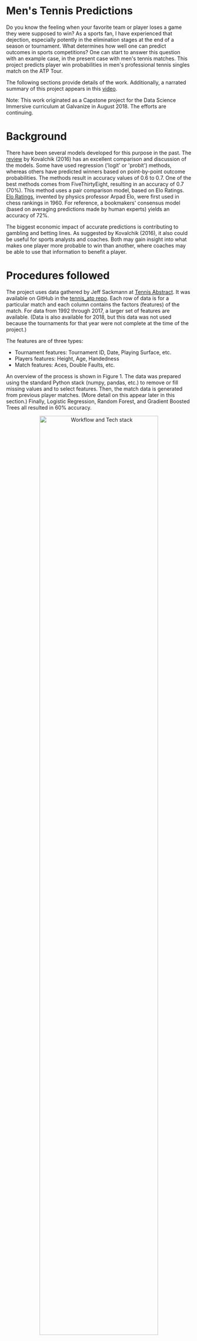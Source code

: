 # Men's Tennis Predictions

Do you know the feeling when your favorite team or player loses a game they were supposed to win?  As a sports fan, I have experienced that dejection, especially potently in the elimination stages at the end of a season or tournament. What determines how well one can predict outcomes in sports competitions? One can start to answer this question with an example case, in the present case with men's tennis matches. This project predicts player win probabilities in men's professional tennis singles match on the ATP Tour.

The following sections provide details of the work. Additionally, a narrated summary of this project appears in this [video](https://youtu.be/ao2_MfWDg1g).

Note: This work originated as a Capstone project for the Data Science Immersive curriculum at Galvanize in August 2018. The efforts are continuing.

# Background
There have been several models developed for this purpose in the past. The [review](http://vuir.vu.edu.au/34652/1/jqas-2015-0059.pdf) by Kovalchik (2016) has an excellent comparison and discussion of the models. Some have used regression ('logit' or 'probit') methods, whereas others have predicted winners based on point-by-point outcome probabilities.  The methods result in accuracy values of 0.6 to 0.7. One of the best methods comes from FiveThirtyEight, resulting in an accuracy of 0.7 (70%).  This method uses a pair comparison model, based on Elo Ratings.  [Elo Ratings](https://en.wikipedia.org/wiki/Elo_rating_system), invented by physics professor Arpad Elo, were first used in chess rankings in 1960. For reference, a bookmakers' consensus model (based on averaging predictions made by human experts) yields an accuracy of 72%.

The biggest economic impact of accurate predictions is contributing to gambling and betting lines.  As suggested by Kovalchik (2016), it also could be useful for sports analysts and coaches. Both may gain insight into what makes one player more probable to win than another, where coaches may be able to use that information to benefit a player.

# Procedures followed

The project uses data gathered by Jeff Sackmann at [Tennis Abstract](http://www.tennisabstract.com/). It was available on GitHub in the [tennis_atp repo](https://github.com/JeffSackmann/tennis_atp).  Each row of data is for a particular match and each column contains the factors (features) of the match.  For data from 1992 through 2017, a larger set of features are available. (Data is also available for 2018, but this data was not used because the tournaments for that year were not complete at the time of the project.)

The features are of three types:
* Tournament features: Tournament ID, Date, Playing Surface, etc.
* Players features: Height, Age, Handedness
* Match features: Aces, Double Faults, etc.

An overview of the process is shown in Figure 1.  The data was prepared using the standard Python stack (numpy, pandas, etc.) to remove or fill missing values and to select features. Then, the match data is generated from previous player matches. (More detail on this appear later in this section.) Finally, Logistic Regression, Random Forest, and Gradient Boosted Trees all resulted in 60% accuracy.


<p align="center"> 
<img src="images/workflow_tools_fig.png" height=80%, width=80%, alt="Workflow and Tech stack"><br> <b>Figure 1:</b> Machine Learning Workflow and Tools
</p>

A flavor of the data cleaning required is as follows: 
For missing player rank (2.4% of cases), the ranking was filled first with their average ranking over the data used and second with the worst (largest) ranking observed. The second is done because if a player ranking is not available due to the ranking being too poor (large number) to be recorded.

Two challenges in this gathered data are as follows:
1. Each row contains both the winner and the loser, and so does not associate well with a single target.
2. Rows contain _match features_ about the match itself, which **would not** be available for the sake of predicting the match.

For the first issue, data needs separated into data for the winner and data for the loser.  For the second issue, the _match features_ are considered important to making a more accurate prediction. Thus, a method to populate these features is required.

### Feature engineering

_Feature engineering_ refers to the process of modifying the feature space (adding, removing, or transforming features) for the purpose of making them more predictive.  Feature engineering for the two steps mentioned above were accomplished using the following procedures.

The dataset was first partitioned into two sets, one for the winner and one for the loser. The feature names (i.e. column labels) were then matched when appropriate (e.g. "Winner Aces" and "Loser Aces" to "Aces").  A new column is added, with label "1" ascribed to the winner data and "0" ascribed to the loser data.  The next step is concatenating the two resultant datasets to make one large dataframe. This accomplishes the first step needed: each row is associated with a unique target. This step has the effect of doubling the number of rows ('observations') while condensing the number of features.

The second step involves generating the statistics of interest for a particular match.  Since one only has access to _past_ data, some form of data from _previous matches_ is needed. In the project, data for any match were generated for the **players in the match** from the past _one year_ of matches that the player played. This was done using rolling average in pandas, with the _.rolling()_ DataFrame method.  The process is illustrated in Figures 2-4.

Figure 2 shows an example of how the data is prepared for analysis. For a particular player, the data from a certain time period are gathered together. Note that in Figure 2, the data are in _reverse_ chronological order.  Elements of the tournament features, player features, and match features are all used in this process, although Figure 2 illustrates the match features specifically. 

<p align="center"> 
<img src="images/data_to_feature_eng.png" height=80%, width=80%, alt="Player Groups" align="middle"><br> <b>Figure 2:</b> Data Grouped by Player
</p>

The next step is removing the data associated with the particular match in question, here the first row.  This is illustrated in Figure 3. Since we cannot use the features from a match to predict the outcome of the _same match_, the blank space highlighted in the red box requires  some kind of agglomeration of previous match values.

<p align="center"> 
<img src="images/feature_eng_applies_to_each_record.png" height=80%, width=80%, alt="Expunge Extra Data" align="middle"><br> <b>Figure 3:</b> Eliminate Data Inaccessible <i>a priori</i>
</p>

This process is completed in Figure 4.  The values populating the first row are the average (mean) values from the remaining and are now associated with the target ("Win or Loss" column) in the first row. The process illustrated in Figures 2-4 is repeated for each observation in the data, namely replacing match features for each player in each match with data from that player's previous year of matches.

<p align="center"> 
<img src="images/result_exmpl_of_feature_eng.png" height=85%, width=85%, alt="Expunge Extra Data" align="middle"><br> <b>Figure 4:</b> Generate New Feature Values Based on Previous Player Data
</p>

This association of the engineered features with the target is used to train the models.  The features of the _test_ data (separate set from the _training_ data) are also similarly engineered in order to predict the target (Win or Loss).

### Models Used

The models used were Logistic Regression, Random Forests, and Gradient Boosted Trees.  Logistic Regression was chosen for its similarity to model used in previous work, while allowing for different features to have prominence in the present project. Tree-based methods (Random Forest, Gradient Boosted Trees) were used since they often provide good performance and seemed to be underutilized in previous tennis predictions.
  
To make as direct a comparison between the models as possible, the same features were used in the analysis. The list of features used is as follows:

>Tournament Features:
* Surface: one-hot encoded for 'Carpet','Clay', 'Hard', 'Grass', 'None'
* Tournament Level: one-hot encoded for 'A'(lowest level), 'C' (mid level), 'M' (masters level),'G' (Grand Slam level), 'F' (end-of-year finals),  'D' (Davis Cup)
>Player Features:
* age: player age
* hand: one-hot encoded for 'L' (left),'R' (right), and 'U' (unknown)
* ht: player height
* rank_points: accrued points for all matches played, used for ordinal ranking 

>Match Features:
* 1stIn: Number of first serves not out when serving
* 1stWon: Number of points won on first serve when serving
* 2ndWon: Number of point won on second serve when serving
* SvGms: Number of service games
* svpt: Number of service points
* ace: number of aces
* bpFaced: number of break points faced when serving
* bpSaved: number of break points saved when serving
* df: double faults committed when serving
* minutes: how long a match lasts


# Results and Discussion

As mentioned earlier, all models used resulted in an accuracy value of 0.6 (or 60%).  All three models are within 1% of this value. Accuracy is an acceptable metric since this is an eminently balanced-class problem: For every winner, there is a loser, known as a 'zero-sum game'.

It is interesting that all three models considered here yielded very similar accuracy using the same features. For the two tree-based methods, the hyper-parameters were tuned.  It is likely that the Random Forest model is nearly optimally tuned, but the Gradient Boosted Tree models may benefit from additional tuning.  However further efforts would likely best be spent on feature selection or on more feature engineering.

## Insights

One can gather insights about what features are more predictive for the outcome of a match from the models used. Here, only the Logistic Regression and Random Forest are considered since all models resulted in very similar value of accuracy.

Figure 5 shows the normalized values of the Logistic Regression coefficients.  The normalization occurs in two steps.
* First, the features are scaled before applying the Logistic Regression
* Second, the resultant coefficients are normalized to the coefficient with the largest magnitude. <br>
The most important features are shown toward the left side of Figure 5. In Logistic Regression, the single-most important features is the rank_points (a measure of the player's relative rank). This matches findings from previous works (Kovalchik, 2016). Additionally, other important variables were based on winning points, either as a measure of consistency (1stWon, 2ndWon) or performance in high-value situations (bpSaved). Unexpectedly, the surface ('Carpet', 'Clay', 'Hard', 'Grass', 'None') had relatively lesser influence, all falling in the broad swath of relatively equally influential coefficients.

<p align="center"> 
<img src="images/logistic_reg_coeff_plot.jpg" height=70%, width=70%, alt="Feature Importance for Logistic Regression"><br> <b>Figure 5:</b> Logistic Regression Coefficients For Normalized Model Features
</p>


Figure 6 shows the feature importance from the Random Forest model. Again, the most important feature is rank_points. One interesting factor that appear important for the Random Forest model is the Tournament Level.  The values 'F', 'M', and 'A' are high in importance and refer to more prestigious tournaments (especially 'F', but also 'M') or the least prestigious tournaments ('A'). It appears that the type of tournaments a player participates in has predictive value. Another way that the Random Forest model validates the Logistic Regression coefficients is that the playing surface is relatively less important. The instances of surface ('Carpet', 'Clay', 'Hard', 'Grass', 'None') appear toward the tail end (right side of Figure 6) of the feature importance parameters.

<p align="center"> 
<img src="images/random_forest_feature_imp_plot.jpg" height=70%, width=70%, alt="Expunge Extra Data" ><br> <b>Figure 6:</b> Feature Importance from Random Forest Model
</p>


# Further Investigation 

Several avenues for further investigation exist:
1. Considering a simpler model, so that there is no need for computing statistics from previous matches.
2. Using clustering to group players to determine a style and utilize these groups to make better predictions.
	* First, gather player statistics (such as aces, service speed, service efficiency, return efficiency, 1st serve percentage, etc.) 
	* Next, applying clustering to these features to get ~5 groups of player styles.
	* Finally, include the cluster a player belongs to as a feature in the original dataset  
3. Distributing the statistics over the surfaces (e.g. aces on grass) because I want to explore further if surface is a major predictor.


# Reference Cited :
Kovalchik, Stephanie Ann. ["Searching for the GOAT of tennis win prediction"](http://vuir.vu.edu.au/34652/1/jqas-2015-0059.pdf) _Journal of Quantitative Analysis in Sports_. 12(3): 127–138 (2016).<br>
Wikipedia contributors, ["Elo rating system"](https://en.wikipedia.org/wiki/Elo_rating_system) _Wikipedia, The Free Encyclopedia_. https://en.wikipedia.org/w/index.php?title=Elo_rating_system&oldid=856785064 (accessed 15 Aug 2018).<br>
Sackmann, Jeff. [tennis_atp Repository](https://github.com/JeffSackmann/tennis_atp) _GitHub, Inc_. https://github.com/JeffSackmann/tennis_atp (accessed 6 Aug 2018).
